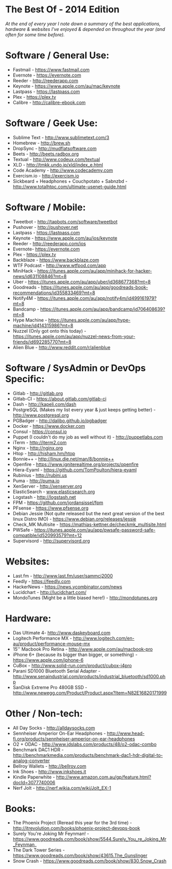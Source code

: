 # The Best Of - 2014 Edition

*At the end of every year I note down a summary of the best applications, hardware & websites I've enjoyed & depended on throughout the year (and often for some time before).*

# Software / General Use:

* Fastmail - https://www.fastmail.com
* Evernote - https://evernote.com
* Reeder - http://reederapp.com
* Keynote - https://www.apple.com/au/mac/keynote
* Lastpass - https://lastpass.com
* Plex - https://plex.tv
* Calibre - http://calibre-ebook.com

# Software / Geek Use:

* Sublime Text - http://www.sublimetext.com/3
* Homebrew - http://brew.sh
* DropSync - http://mudflatsoftware.com
* Beets - http://beets.radbox.org
* Textual - http://www.codeux.com/textual
* XLD - http://tmkk.undo.jp/xld/index_e.html
* Code Academy - http://www.codecademy.com
* Exercism.io - http://exercism.io
* Sickbeard + Headphones + Couchpotato + Sabnzbd - http://www.totalhtpc.com/ultimate-usenet-guide.html

# Software / Mobile:

* Tweetbot - http://tapbots.com/software/tweetbot
* Pushover - http://pushover.net
* Lastpass - https://lastpass.com
* Keynote - https://www.apple.com/au/ios/keynote
* Reeder - http://reederapp.com/ios
* Evernote- https://evernote.com
* Plex - https://plex.tv
* Backblaze - https://www.backblaze.com
* WTF Podcast - http://www.wtfpod.com/app
* MiniHack - https://itunes.apple.com/au/app/minihack-for-hacker-news/id631108846?mt=8
* Uber - https://itunes.apple.com/au/app/uber/id368677368?mt=8
* Goodreads - https://itunes.apple.com/au/app/goodreads-book-recommendations/id355833469?mt=8
* Notify4M - https://itunes.apple.com/au/app/notify4m/id499161979?mt=8
* Bandcamp - https://itunes.apple.com/au/app/bandcamp/id706408639?mt=8
* Hype Machine - https://itunes.apple.com/au/app/hype-machine/id414315986?mt=8
* Nuzzel (Only got onto this today) - https://itunes.apple.com/au/app/nuzzel-news-from-your-friends/id692285770?mt=8
* Alien Blue - http://www.reddit.com/r/alienblue

# Software / SysAdmin or DevOps Specific:

* Gitlab - http://gitlab.org
* Gitlab-CI - https://about.gitlab.com/gitlab-ci
* Dash - http://kapeli.com/dash
* PostgreSQL (Makes my list every year & just keeps getting better) - http://www.postgresql.org
* PGBadger - http://dalibo.github.io/pgbadger
* Docker - https://www.docker.com
* Consul - https://consul.io
* Puppet (I couldn't do my job as well without it) - http://puppetlabs.com
* iTerm - http://iterm2.com
* Nginx - http://nginx.org
* Htop - http://hisham.hm/htop
* Bonnie++ - http://linux.die.net/man/8/bonnie++
* Openfire - https://www.igniterealtime.org/projects/openfire
* Hiera-Eyaml - https://github.com/TomPoulton/hiera-eyaml
* Rubinius - http://rubini.us
* Puma - http://puma.io
* XenServer - http://xenserver.org
* ElasticSearch - www.elasticsearch.org
* Logstash - http://logstash.net
* FPM - https://github.com/jordansissel/fpm
* PFsense - https://www.pfsense.org
* Debian Jessie (Not quite released but the next great version of the best linux Distro IMO) - https://www.debian.org/releases/jessie
* Check_MK Multisite - https://mathias-kettner.de/checkmk_multisite.html
* PWSafe - https://itunes.apple.com/au/app/pwsafe-password-safe-compatible/id520993579?mt=12
* Supervisord - http://supervisord.org

# Websites:

* Last.fm - http://www.last.fm/user/sammcj2000
* Feedly - https://feedly.com
* HackerNews - https://news.ycombinator.com/news
* Lucidchart - http://lucidchart.com/
* MondoTunes (Might be a little biased here!) - http://mondotunes.org

# Hardware:

* Das Ultimate 4- http://www.daskeyboard.com
* Logitech Performance MX - http://www.logitech.com/en-au/product/performance-mouse-mx
* 15'' Macbook Pro Retina - http://www.apple.com/au/macbook-pro
* iPhone 6+ (because its bigger than bigger, or something) - https://www.apple.com/iphone-6
* CuBox - http://www.solid-run.com/product/cubox-i4pro
* Parani SD1000 Bluetooth Serial Adapter - http://www.senaindustrial.com/products/industrial_bluetooth/sd1000.php
* SanDisk Extreme Pro 480GB SSD - http://www.newegg.com/Product/Product.aspx?Item=N82E16820171999

# Other / Non-tech:

* All Day Socks - http://alldaysocks.com
* Sennheiser Amperior On-Ear Headphones - http://www.head-fi.org/products/sennheiser-amperior-on-ear-headphones
* O2 + ODAC - http://www.jdslabs.com/products/48/o2-odac-combo
* Benchmark DAC1 HDR - http://benchmarkmedia.com/products/benchmark-dac1-hdr-digital-to-analog-converter
* Bellroy Wallets - http://bellroy.com
* Ink Shoes - http://www.inkshoes.it
* Kindle Paperwhite - http://www.amazon.com.au/gp/feature.html?docId=3077740006
* Nerf Jolt - http://nerf.wikia.com/wiki/Jolt_EX-1

# Books:

* The Phoenix Project (Reread this year for the 3rd time) - http://itrevolution.com/books/phoenix-project-devops-book
* Surely You're Joking Mr Feynman! - https://www.goodreads.com/book/show/5544.Surely_You_re_Joking_Mr_Feynman_
* The Dark Tower Series - https://www.goodreads.com/book/show/43615.The_Gunslinger
* Snow Crash - https://www.goodreads.com/book/show/830.Snow_Crash
